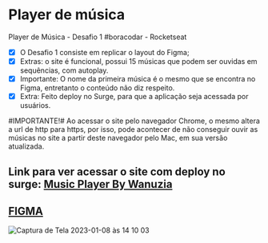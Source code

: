 # Player de música

Player de Música - Desafio 1 #boracodar - Rocketseat

- [x] O Desafio 1 consiste em replicar o layout do Figma;
- [x] Extras: o site é funcional, possui 15 músicas que podem ser ouvidas em sequências, com autoplay.
- [x] Importante: O nome da primeira música é o mesmo que se encontra no Figma, entretanto o conteúdo não diz respeito.
- [x] Extra: Feito deploy no Surge, para que a aplicação seja acessada por usuários.

#IMPORTANTE!# Ao acessar o site pelo navegador Chrome, o mesmo altera a url de http para https, por isso, pode acontecer de não conseguir ouvir as músicas no site a partir deste navegador pelo Mac, em sua versão atualizada.

## Link para ver acessar o site com deploy no surge: <a href="https://music-player-wanuzia.surge.sh/">Music Player By Wanuzia<a>


## <a href="https://www.figma.com/file/DGVeHEvC7QgKzCnbNuSmfS/boraCodar-Desafio-1-Copy?fuid=1074666909314514217">FIGMA</a>

![Captura de Tela 2023-01-08 às 14 10 03](https://user-images.githubusercontent.com/98324557/211209473-970990df-24be-4bcd-b7ad-5f89c6e5042d.png)
